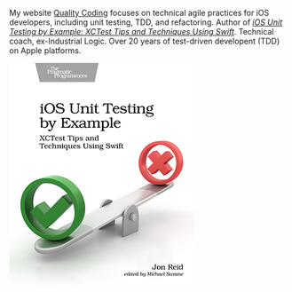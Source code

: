 My website [Quality Coding](https://qualitycoding.org) focuses on technical agile practices for iOS developers, including unit testing, TDD, and refactoring.
Author of _[iOS Unit Testing by Example: XCTest Tips and Techniques Using Swift](https://iosunittestingbyexample.com)_.
Technical coach, ex-Industrial Logic.
Over 20 years of test-driven developent (TDD) on Apple platforms.

![book cover](https://raw.githubusercontent.com/jonreid/jonreid/master/ios-unit-testing-by-example-cover.png)
